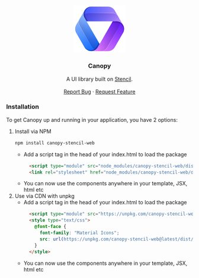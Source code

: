 <!-- PROJECT LOGO -->
<br />
<div align="center">
  <a href="https://github.com/lith1um/Canopy-Stencil">
    <img src="../logo.png" alt="Logo" width="140">
  </a>

  <h3 align="center">Canopy</h3>

  <p align="center">
    A UI library built on <a href="https://stenciljs.com/">Stencil</a>.
    <br />
    <br />
    <!-- <a href="https://github.com/lith1um/Canopy-Stencil">View Demo</a> -->
    <a href="https://github.com/lith1um/Canopy-Stencil/issues">Report Bug</a>
    ·
    <a href="https://github.com/lith1um/Canopy-Stencil/issues">Request Feature</a>
  </p>
</div>

### Installation

To get Canopy up and running in your application, you have 2 options:

1. Install via NPM
   ```sh
   npm install canopy-stencil-web
   ```
    - Add a script tag in the head of your index.html to load the package
      ```html
        <script type="module" src="node_modules/canopy-stencil-web/dist/canopy-stencil-web/canopy-stencil-web.esm.js"></script>
        <link rel="stylesheet" href="node_modules/canopy-stencil-web/dist/canopy-stencil-web/styles/material-icons.css">
      ```
    - You can now use the components anywhere in your template, JSX, html etc
  2. Use via CDN with unpkg
      - Add a script tag in the head of your index.html to load the package
        ```html
          <script type="module" src="https://unpkg.com/canopy-stencil-web@latest/dist/canopy-stencil-web/canopy-stencil-web.esm.js"></script>
          <style type="text/css">
            @font-face {
              font-family: "Material Icons";
              src: url(https://unpkg.com/canopy-stencil-web@latest/dist/canopy-stencil-web/webfonts/MaterialIconsRound-Regular.otf) format("opentype");
            }
          </style>
        ```
      - You can now use the components anywhere in your template, JSX, html etc
